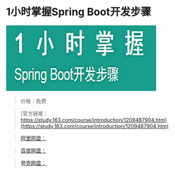 # 1小时掌握Spring Boot开发步骤

![img](../../../assets/study163/free/973b29eb01fc40839d857bc41e25a991.jpg)

> 价格：免费

> [官方链接：https://study.163.com/course/introduction/1209487904.htm](https://study.163.com/course/introduction/1209487904.htm)

> [阿里网盘：]()

> [百度网盘：]()

> [夸克网盘：]()
